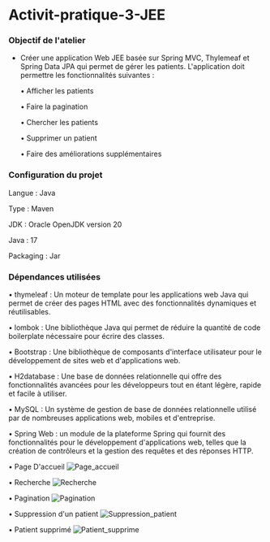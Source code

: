 # Activit-pratique-3-JEE

### Objectif de l'atelier ###

- Créer une application Web JEE basée sur Spring MVC, Thylemeaf et Spring Data JPA qui permet de gérer les patients. L'application doit permettre les fonctionnalités suivantes :
  
  • Afficher les patients
  
  • Faire la pagination
  
  • Chercher les patients
  
  • Supprimer un patient
  
  • Faire des améliorations supplémentaires

### Configuration du projet ###

Langue : Java

Type : Maven

JDK : Oracle OpenJDK version 20

Java : 17

Packaging : Jar

### Dépendances utilisées ###

• thymeleaf : Un moteur de template pour les applications web Java qui permet de créer des pages HTML avec des fonctionnalités dynamiques et réutilisables.

• lombok : Une bibliothèque Java qui permet de réduire la quantité de code boilerplate nécessaire pour écrire des classes.

• Bootstrap : Une bibliothèque de composants d'interface utilisateur pour le développement de sites web et d'applications web.

• H2database : Une base de données relationnelle qui offre des fonctionnalités avancées pour les développeurs tout en étant légère, rapide et facile à utiliser.

• MySQL : Un système de gestion de base de données relationnelle utilisé par de nombreuses applications web, mobiles et d'entreprise.

• Spring Web : un module de la plateforme Spring qui fournit des fonctionnalités pour le développement d'applications web, telles que la création de contrôleurs et la gestion des requêtes et des réponses HTTP.

• Page D'accueil
![Page_accueil](https://user-images.githubusercontent.com/92445933/232608008-a6743a2d-55da-41d7-b2ad-563c77f29057.PNG)

• Recherche
![Recherche](https://user-images.githubusercontent.com/92445933/232608042-bcb2c58e-b93a-401b-add2-f638e2e47fc8.PNG)

• Pagination
![Pagination](https://user-images.githubusercontent.com/92445933/232608341-b8044ee1-1ca5-43a9-b096-66bf2a942d26.PNG)

• Suppression d'un patient
![Suppression_patient](https://user-images.githubusercontent.com/92445933/232608856-acbaab60-ecc1-468e-8605-6038f3610648.PNG)

• Patient supprimé
![Patient_supprime](https://user-images.githubusercontent.com/92445933/232609177-cdc52d98-15f8-4f21-b7b0-5d730877ad10.PNG)
